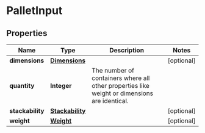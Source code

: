 
# PalletInput

## Properties
Name | Type | Description | Notes
------------ | ------------- | ------------- | -------------
**dimensions** | [**Dimensions**](Dimensions.md) |  |  [optional]
**quantity** | **Integer** | The number of containers where all other properties like weight or dimensions are identical. | 
**stackability** | [**Stackability**](Stackability.md) |  |  [optional]
**weight** | [**Weight**](Weight.md) |  |  [optional]



